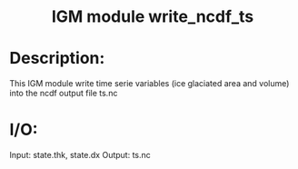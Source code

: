 ### <h1 align="center" id="title">IGM module write_ncdf_ts </h1>

# Description:

This IGM module write time serie variables (ice glaciated area and volume)
into the ncdf output file ts.nc

# I/O:

Input: state.thk, state.dx
Output: ts.nc
